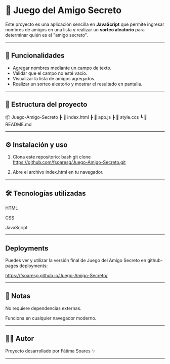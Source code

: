 # 🎉 Juego del Amigo Secreto

Este proyecto es una aplicación sencilla en **JavaScript** que permite ingresar nombres de amigos en una lista y realizar un **sorteo aleatorio** para determinar quién es el "amigo secreto".

---

## 🚀 Funcionalidades
- Agregar nombres mediante un campo de texto.
- Validar que el campo no esté vacío.
- Visualizar la lista de amigos agregados.
- Realizar un sorteo aleatorio y mostrar el resultado en pantalla.

---

## 📂 Estructura del proyecto
📦 Juego-Amigo-Secreto
┣ 📜 index.html
┣ 📜 app.js
┣ 📜 style.ccs
┗ 📜 README.md

---

## ⚙️ Instalación y uso
1. Clona este repositorio:
   bash
   git clone https://github.com/fsoaresg/Juego-Amigo-Secreto.git

2. Abre el archivo index.html en tu navegador.

---

## 🛠️ Tecnologías utilizadas

HTML

CSS

JavaScript

---

## Deployments

Puedes ver y utilizar la versión final de Juego del Amigo Secreto en github-pages deployments: 

https://fsoaresg.github.io/Juego-Amigo-Secreto/

---

## 📌 Notas

No requiere dependencias externas.

Funciona en cualquier navegador moderno.

---

## 👩‍💻 Autor

Proyecto desarrollado por Fátima Soares ✨

---

